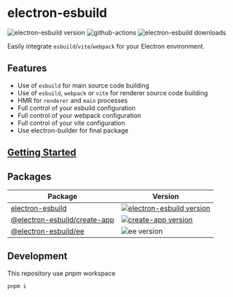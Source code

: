 # electron-esbuild

![electron-esbuild version](https://img.shields.io/npm/v/electron-esbuild.svg?label=%20)
![github-actions](https://github.com/Kiyozz/electron-esbuild/workflows/CI/badge.svg)
![electron-esbuild downloads](https://img.shields.io/npm/dm/electron-esbuild.svg)

Easily integrate `esbuild`/`vite`/`webpack` for your Electron environment.

## Features

- Use of `esbuild` for main source code building
- Use of `esbuild`, `webpack` or `vite` for renderer source code building
- HMR for `renderer` and `main` processes
- Full control of your esbuild configuration
- Full control of your webpack configuration
- Full control of your vite configuration
- Use electron-builder for final package

## [Getting Started](packages/electron-esbuild/README.md)

## Packages

| Package                                             | Version                                                                                                                            |
| --------------------------------------------------- | ---------------------------------------------------------------------------------------------------------------------------------- |
| [electron-esbuild](packages/electron-esbuild)       | [![electron-esbuild version](https://img.shields.io/npm/v/electron-esbuild.svg?label=%20)](packages/electron-esbuild/CHANGELOG.md) |
| [@electron-esbuild/create-app](packages/create-app) | [![create-app version](https://img.shields.io/npm/v/@electron-esbuild/create-app.svg?label=%20)](packages/create-app/CHANGELOG.md) |
| [@electron-esbuild/ee](packages/ee)                 | ![ee version](https://img.shields.io/npm/v/@electron-esbuild/ee.svg?label=%20)                                                     |

## Development

This repository use pnpm workspace

```shell
pnpm i
```
